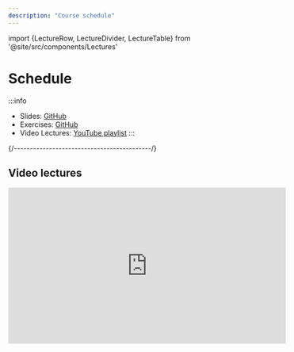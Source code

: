 ```yaml
---
description: "Course schedule"
---
```


import {LectureRow, LectureDivider, LectureTable} from '@site/src/components/Lectures'


# Schedule

:::info
- Slides: [GitHub](https://github.com/polito-WA1-AW1-2023/materials)
- Exercises: [GitHub](https://github.com/polito-WA1-AW1-2023/wa1-ah-weeks)
- Video Lectures: [YouTube playlist](https://youtube.com/playlist?list=PLqRTLlwsxDL8WgeiSZVJzjEr1f9aHy2gz)
:::

<LectureTable defaultTeacher="Fulvio Corno" defaultType="Lecture" showMaterial={true} language='EN'>

<LectureDivider topic='Week 01'/>{/*-------------------------------------------*/}

<LectureRow
    date="28/02/2023" time="10:00-11:30"
    topic='Introduction to the course'
    pdf='https://polito-wa1-aw1-2023.github.io/materials/slide/00-intro-2023-WA1-AH.pdf' />

<LectureRow 
    date="28/02/2023" time="11:30-13:00"
    topic='Introduction to JavaScript'
    pdf='https://github.com/polito-WA1-AW1-2023/materials/blob/master/slide/1-01-javascript-basics.pdf' />

<LectureRow
    date="02/03/2023" time="08:30-10:00"
    topic='JavaScript Exercises on Arrays and Strings. JavaScript Objects'
    pdf='https://github.com/polito-WA1-AW1-2023/materials/blob/master/slide/1-02-javascript-objects-functions.pdf' />

<LectureRow
    date="02/03/2023" time="10:00-11:30"
    topic='JavaScript Functions' />

<LectureRow
    topic='Week 01 exercises'
    teacher='' type=''
    github='https://github.com/polito-WA1-AW1-2023/wa1-ah-weeks/week01' />


</LectureTable>

## Video lectures

<iframe width="560" height="315" src="https://www.youtube-nocookie.com/embed/videoseries?list=PLqRTLlwsxDL8WgeiSZVJzjEr1f9aHy2gz" title="YouTube video player" frameBorder="0" allow="accelerometer; autoplay; clipboard-write; encrypted-media; gyroscope; picture-in-picture; web-share" allowFullScreen></iframe>